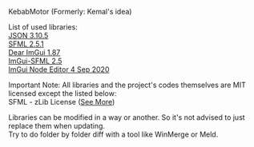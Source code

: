 KebabMotor (Formerly: Kemal's idea)

List of used libraries:\
[JSON 3.10.5](https://github.com/nlohmann/json "JSON")\
[SFML 2.5.1](https://www.sfml-dev.org "SFML")\
[Dear ImGui 1.87](https://github.com/ocornut/imgui "ImGui")\
[ImGui-SFML 2.5](https://github.com/eliasdaler/imgui-sfml "ImGui-SFML")\
[ImGui Node Editor 4 Sep 2020](https://github.com/thedmd/imgui-node-editor "ImGui Node Editor")

Important Note: All libraries and the project's codes themselves are MIT licensed except the listed below:\
SFML - zLib License ([See More](https://www.sfml-dev.org/license.php "See More"))

Libraries can be modified in a way or another. So it's not advised to just replace them when updating.\
Try to do folder by folder diff with a tool like WinMerge or Meld.

